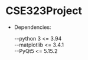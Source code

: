 # CSE323Project

- Dependencies:

  --python 3 <= 3.94 <br />
  --matplotlib <= 3.4.1 <br />
  --PyQt5 <= 5.15.2 <br />
